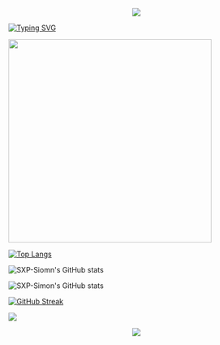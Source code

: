 <!-- https://github.com/kyechan99/capsule-render -->
<p align="center">
<img src="https://capsule-render.vercel.app/api?type=wave&color=auto&height=300&section=header&text=胶囊渲染&fontSize=90" />
</p>

<a href="https://git.io/typing-svg"><img src="https://readme-typing-svg.demolab.com?font=Fira+Code&weight=700&size=30&pause=1000&color=5FF7F4&background=C9D3D000&width=435&lines=Helianthus+Night" alt="Typing SVG" /></a>

<img align="center" width="400" src="https://github-readme-stats.vercel.app/api?username=SXP-Simon&theme=transparent&include_all_commits=true&show_icons=true&hide_border=true" />

[![Top Langs](https://github-readme-stats.vercel.app/api/top-langs?username=anuraghazra)](https://github.com/anuraghazra/github-readme-stats)

![SXP-Siomn's GitHub stats](https://github-readme-stats.vercel.app/api?username=anuraghazra&show_icons=true)

![SXP-Simon's GitHub stats](https://github-readme-stats.vercel.app/api?username=anuraghazra&show_icons=true)

<a href="https://git.io/streak-stats"><img src="https://streak-stats.demolab.com?user=SXP-Simon&theme=dark&locale=ja&mode=weekly" alt="GitHub Streak" /></a>


<img align="center" src="https://github-readme-stats.vercel.app/api/top-langs/?username=SXP-Simon&theme=transparent&hide_border=true&layout=donut-vertical&langs_count=6" />


<!-- https://github.com/kyechan99/capsule-render -->
<p align="center">
<img src="https://capsule-render.vercel.app/api?type=waving&color=timeGradient&height=300&&section=footer&text=THE%20END&fontSize=90&fontAlign=50&fontAlignY=70&desc=Hope%20your%20program%20is%20bug-free!&descAlign=50&descSize=30&descAlignY=40&animation=twinkling" />
</p>